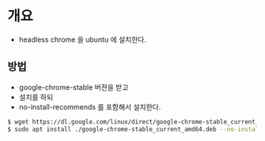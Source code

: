 # 개요
 - headless chrome 을 ubuntu 에 설치한다.

## 방법
 - google-chrome-stable 버젼을 받고
 - 설치를 하되
 - no-install-recommends 를 포함해서 설치한다.

```bash
$ wget https://dl.google.com/linux/direct/google-chrome-stable_current_amd64.deb
$ sudo apt install ./google-chrome-stable_current_amd64.deb --no-install-recommends
```
